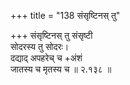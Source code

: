 +++
title = "138 संसृष्टिनस् तु"

+++
संसृष्टिनस् तु संसृष्टी  
सोदरस्य तु सोदरः।  
दद्याद् अपहरेच् च +अंशं  
जातस्य च मृतस्य च  ॥ २.१३८ ॥